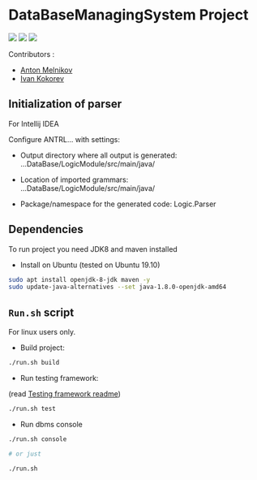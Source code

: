 # DataBaseManagingSystem Project

![](https://github.com/ZeinCube/DataBaseManagingSystem/workflows/DBMS%20workflow/badge.svg)
![](https://runkit.io/rubbaboy/byob/branches/master/ZeinCube/DataBaseManagingSystem/build_status)
![](https://runkit.io/rubbaboy/byob/branches/master/ZeinCube/DataBaseManagingSystem/test_status)

Contributors :
* [Anton Melnikov](https://github.com/hehogcode)
* [Ivan Kokorev](https://github.com/ZeinCube)

## Initialization of parser
For Intellij IDEA

Configure ANTRL... with settings:

- Output directory where all output is generated: ...DataBase/LogicModule/src/main/java/

- Location of imported grammars: ...DataBase/LogicModule/src/main/java/
- Package/namespace for the generated code: Logic.Parser

## Dependencies
To run project you need JDK8 and maven installed

- Install on Ubuntu (tested on Ubuntu 19.10)
```bash
sudo apt install openjdk-8-jdk maven -y
sudo update-java-alternatives --set java-1.8.0-openjdk-amd64
```

## ```Run.sh``` script
For linux users only.

- Build project:
```bash
./run.sh build
```

- Run testing framework:

(read [Testing framework readme](TestModule/README.md))
```bash
./run.sh test
```

- Run dbms console
```bash
./run.sh console

# or just

./run.sh
```
